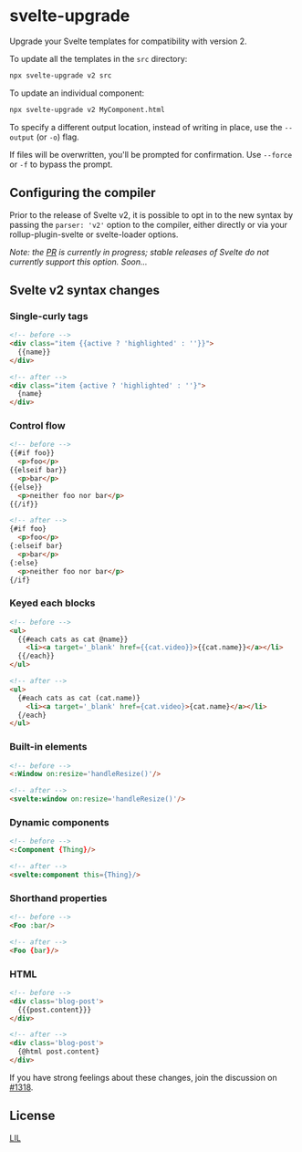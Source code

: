 # svelte-upgrade

Upgrade your Svelte templates for compatibility with version 2.

To update all the templates in the `src` directory:

```bash
npx svelte-upgrade v2 src
```

To update an individual component:

```bash
npx svelte-upgrade v2 MyComponent.html
```

To specify a different output location, instead of writing in place, use the `--output` (or `-o`) flag.

If files will be overwritten, you'll be prompted for confirmation. Use `--force` or `-f` to bypass the prompt.


## Configuring the compiler

Prior to the release of Svelte v2, it is possible to opt in to the new syntax by passing the `parser: 'v2'` option to the compiler, either directly or via your rollup-plugin-svelte or svelte-loader options.

*Note: the [PR](https://github.com/sveltejs/svelte/pull/1330) is currently in progress; stable releases of Svelte do not currently support this option. Soon...*


## Svelte v2 syntax changes

### Single-curly tags

```html
<!-- before -->
<div class="item {{active ? 'highlighted' : ''}}">
  {{name}}
</div>

<!-- after -->
<div class="item {active ? 'highlighted' : ''}">
  {name}
</div>
```

### Control flow

```html
<!-- before -->
{{#if foo}}
  <p>foo</p>
{{elseif bar}}
  <p>bar</p>
{{else}}
  <p>neither foo nor bar</p>
{{/if}}

<!-- after -->
{#if foo}
  <p>foo</p>
{:elseif bar}
  <p>bar</p>
{:else}
  <p>neither foo nor bar</p>
{/if}
```

### Keyed each blocks

```html
<!-- before -->
<ul>
  {{#each cats as cat @name}}
    <li><a target='_blank' href={{cat.video}}>{{cat.name}}</a></li>
  {{/each}}
</ul>

<!-- after -->
<ul>
  {#each cats as cat (cat.name)}
    <li><a target='_blank' href={cat.video}>{cat.name}</a></li>
  {/each}
</ul>
```

### Built-in elements

```html
<!-- before -->
<:Window on:resize='handleResize()'/>

<!-- after -->
<svelte:window on:resize='handleResize()'/>
```

### Dynamic components

```html
<!-- before -->
<:Component {Thing}/>

<!-- after -->
<svelte:component this={Thing}/>
```

### Shorthand properties

```html
<!-- before -->
<Foo :bar/>

<!-- after -->
<Foo {bar}/>
```

### HTML

```html
<!-- before -->
<div class='blog-post'>
  {{{post.content}}}
</div>

<!-- after -->
<div class='blog-post'>
  {@html post.content}
</div>
```

If you have strong feelings about these changes, join the discussion on [#1318](https://github.com/sveltejs/svelte/issues/1318).


## License

[LIL](LICENSE)
